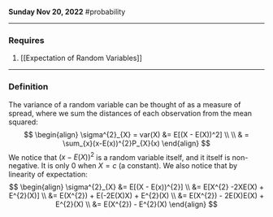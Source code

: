 **Sunday Nov 20, 2022** #probability

---

### Requires

1. [[Expectation of Random Variables]]

---

### Definition

The variance of a random variable can be thought of as a measure of spread, where we sum the distances of each observation from the mean squared:
$$
\begin{align}
\sigma^{2}_{X} = var(X) &= E[(X - E(X))^2] \\ \\
& = \sum_{x}(x-E(x))^{2}P_{X}(x)
\end{align}
$$
We notice that $(x - E(X))^{2}$ is a random variable itself, and it itself is non-negative. It is only 0 when $X = c$ (a constant). We also notice that by linearity of expectation:
$$
\begin{align}
\sigma^{2}_{X} &= E[(X - E(x))^{2}] \\
&= E[X^{2} -2XE(X) + E^{2}(X)] \\
&= E(X^{2}) + E(-2E(X)X) + E^{2}(X) \\
&= E(X^{2}) - 2E(X)E(X) + E^{2}(X) \\
&= E(X^{2}) - E^{2}(X)
\end{align}
$$
